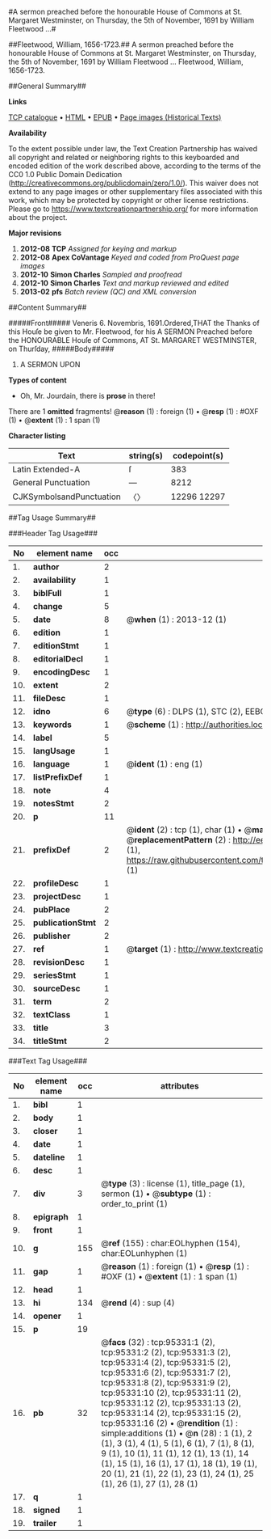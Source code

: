 #A sermon preached before the honourable House of Commons at St. Margaret Westminster, on Thursday, the 5th of November, 1691 by William Fleetwood ...#

##Fleetwood, William, 1656-1723.##
A sermon preached before the honourable House of Commons at St. Margaret Westminster, on Thursday, the 5th of November, 1691 by William Fleetwood ...
Fleetwood, William, 1656-1723.

##General Summary##

**Links**

[TCP catalogue](http://www.ota.ox.ac.uk/tcp/)  • 
[HTML](http://tei.it.ox.ac.uk/tcp/Texts-HTML/free/A39/A39741.html)  • 
[EPUB](http://tei.it.ox.ac.uk/tcp/Texts-EPUB/free/A39/A39741.epub) • 
[Page images (Historical Texts)](https://historicaltexts.jisc.ac.uk/eebo-12911681e)

**Availability**

To the extent possible under law, the Text Creation Partnership has waived all copyright and related or neighboring rights to this keyboarded and encoded edition of the work described above, according to the terms of the CC0 1.0 Public Domain Dedication (http://creativecommons.org/publicdomain/zero/1.0/). This waiver does not extend to any page images or other supplementary files associated with this work, which may be protected by copyright or other license restrictions. Please go to https://www.textcreationpartnership.org/ for more information about the project.

**Major revisions**

1. __2012-08__ __TCP__ *Assigned for keying and markup*
1. __2012-08__ __Apex CoVantage__ *Keyed and coded from ProQuest page images*
1. __2012-10__ __Simon Charles__ *Sampled and proofread*
1. __2012-10__ __Simon Charles__ *Text and markup reviewed and edited*
1. __2013-02__ __pfs__ *Batch review (QC) and XML conversion*

##Content Summary##

#####Front#####
Veneris 6. Novembris, 1691.Ordered,THAT the Thanks of this Houſe be given to Mr. Fleetwood, for his A SERMON Preached before the HONOURABLE Houſe of Commons, AT St. MARGARET WESTMINSTER, on Thurſday, 
#####Body#####

1. A SERMON UPON

**Types of content**

  * Oh, Mr. Jourdain, there is **prose** in there!

There are 1 **omitted** fragments! 
 @__reason__ (1) : foreign (1)  •  @__resp__ (1) : #OXF (1)  •  @__extent__ (1) : 1 span (1)

**Character listing**


|Text|string(s)|codepoint(s)|
|---|---|---|
|Latin Extended-A|ſ|383|
|General Punctuation|—|8212|
|CJKSymbolsandPunctuation|〈〉|12296 12297|

##Tag Usage Summary##

###Header Tag Usage###

|No|element name|occ|attributes|
|---|---|---|---|
|1.|__author__|2||
|2.|__availability__|1||
|3.|__biblFull__|1||
|4.|__change__|5||
|5.|__date__|8| @__when__ (1) : 2013-12 (1)|
|6.|__edition__|1||
|7.|__editionStmt__|1||
|8.|__editorialDecl__|1||
|9.|__encodingDesc__|1||
|10.|__extent__|2||
|11.|__fileDesc__|1||
|12.|__idno__|6| @__type__ (6) : DLPS (1), STC (2), EEBO-CITATION (1), OCLC (1), VID (1)|
|13.|__keywords__|1| @__scheme__ (1) : http://authorities.loc.gov/ (1)|
|14.|__label__|5||
|15.|__langUsage__|1||
|16.|__language__|1| @__ident__ (1) : eng (1)|
|17.|__listPrefixDef__|1||
|18.|__note__|4||
|19.|__notesStmt__|2||
|20.|__p__|11||
|21.|__prefixDef__|2| @__ident__ (2) : tcp (1), char (1)  •  @__matchPattern__ (2) : ([0-9\-]+):([0-9IVX]+) (1), (.+) (1)  •  @__replacementPattern__ (2) : http://eebo.chadwyck.com/downloadtiff?vid=$1&page=$2 (1), https://raw.githubusercontent.com/textcreationpartnership/Texts/master/tcpchars.xml#$1 (1)|
|22.|__profileDesc__|1||
|23.|__projectDesc__|1||
|24.|__pubPlace__|2||
|25.|__publicationStmt__|2||
|26.|__publisher__|2||
|27.|__ref__|1| @__target__ (1) : http://www.textcreationpartnership.org/docs/. (1)|
|28.|__revisionDesc__|1||
|29.|__seriesStmt__|1||
|30.|__sourceDesc__|1||
|31.|__term__|2||
|32.|__textClass__|1||
|33.|__title__|3||
|34.|__titleStmt__|2||


###Text Tag Usage###

|No|element name|occ|attributes|
|---|---|---|---|
|1.|__bibl__|1||
|2.|__body__|1||
|3.|__closer__|1||
|4.|__date__|1||
|5.|__dateline__|1||
|6.|__desc__|1||
|7.|__div__|3| @__type__ (3) : license (1), title_page (1), sermon (1)  •  @__subtype__ (1) : order_to_print (1)|
|8.|__epigraph__|1||
|9.|__front__|1||
|10.|__g__|155| @__ref__ (155) : char:EOLhyphen (154), char:EOLunhyphen (1)|
|11.|__gap__|1| @__reason__ (1) : foreign (1)  •  @__resp__ (1) : #OXF (1)  •  @__extent__ (1) : 1 span (1)|
|12.|__head__|1||
|13.|__hi__|134| @__rend__ (4) : sup (4)|
|14.|__opener__|1||
|15.|__p__|19||
|16.|__pb__|32| @__facs__ (32) : tcp:95331:1 (2), tcp:95331:2 (2), tcp:95331:3 (2), tcp:95331:4 (2), tcp:95331:5 (2), tcp:95331:6 (2), tcp:95331:7 (2), tcp:95331:8 (2), tcp:95331:9 (2), tcp:95331:10 (2), tcp:95331:11 (2), tcp:95331:12 (2), tcp:95331:13 (2), tcp:95331:14 (2), tcp:95331:15 (2), tcp:95331:16 (2)  •  @__rendition__ (1) : simple:additions (1)  •  @__n__ (28) : 1 (1), 2 (1), 3 (1), 4 (1), 5 (1), 6 (1), 7 (1), 8 (1), 9 (1), 10 (1), 11 (1), 12 (1), 13 (1), 14 (1), 15 (1), 16 (1), 17 (1), 18 (1), 19 (1), 20 (1), 21 (1), 22 (1), 23 (1), 24 (1), 25 (1), 26 (1), 27 (1), 28 (1)|
|17.|__q__|1||
|18.|__signed__|1||
|19.|__trailer__|1||
